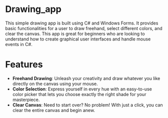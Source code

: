 # Drawing_app
This simple drawing app is built using C# and Windows Forms. It provides basic functionalities for a user to draw freehand, select different colors, and clear the canvas. This app is great for beginners who are looking to understand how to create graphical user interfaces and handle mouse events in C#.

# Features
- **Freehand Drawing**: Unleash your creativity and draw whatever you like directly on the canvas using your mouse.
- **Color Selection**: Express yourself in every hue with an easy-to-use color picker that lets you choose exactly the right shade for your masterpiece.
- **Clear Canvas**: Need to start over? No problem! With just a click, you can clear the entire canvas and begin anew.

